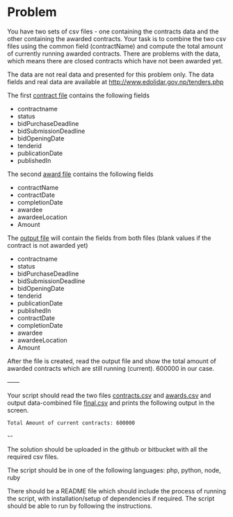 # Problem


You have two sets of csv files - one containing the contracts data and the other containing the awarded contracts. Your task is to combine the two csv files using the common field (contractName) and compute the total amount of currently running awarded contracts. There are problems with the data, which means there are closed contracts which have not been awarded yet.

The data are not real data and presented for this problem only. The data fields and real data are available at http://www.edolidar.gov.np/tenders.php

The first [contract file](contracts.csv) contains the following fields

   * contractname
   * status
   * bidPurchaseDeadline
   * bidSubmissionDeadline
   * bidOpeningDate
   * tenderid
   * publicationDate
   * publishedIn

The second [award file](awards.csv) contains the following fields

   * contractName
   * contractDate
   * completionDate
   * awardee
   * awardeeLocation
   * Amount

The [output file](final.csv) will contain the fields from both files (blank values if the contract is not awarded yet)

   * contractname
   * status
   * bidPurchaseDeadline
   * bidSubmissionDeadline
   * bidOpeningDate
   * tenderid
   * publicationDate
   * publishedIn
   * contractDate
   * completionDate
   * awardee
   * awardeeLocation
   * Amount

After the file is created, read the output file and show the total amount of awarded contracts which are still running (current).
600000 in our case.

——

Your script should read the two files [contracts.csv](contracts.csv) and [awards.csv](awards.csv) and output data-combined file [final.csv](final.csv) and prints the following output in the screen.

`Total Amount of current contracts: 600000`

--

The solution should be uploaded in the github or bitbucket with all the required csv files.

The script should be in one of the following languages: php, python, node, ruby

There should be a README file which should include the process of running the script, with installation/setup of dependencies if required. The script should be able to run by following the instructions.

